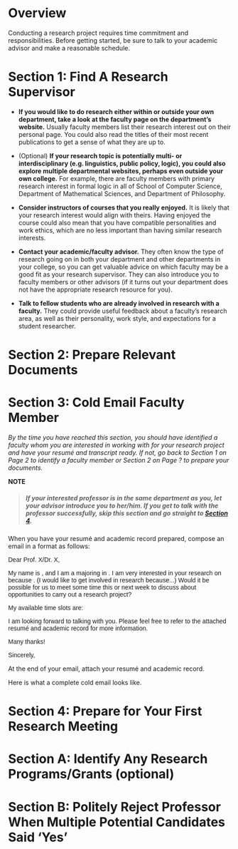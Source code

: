 # <a id="overview"></a> Overview

Conducting a research project requires time commitment and responsibilities. Before getting started, be sure to talk to your academic advisor and make a reasonable schedule. 

# <a id="section1"></a> Section 1: Find A Research Supervisor

* **If you would like to do research either within or outside your own department, take a look at the faculty page on the department’s website.** Usually faculty members list their research interest out on their personal page. You could also read the titles of their most recent publications to get a sense of what they are up to.

* (Optional) **If your research topic is potentially multi- or interdisciplinary (e.g. linguistics, public policy, logic), you could also explore multiple departmental websites, perhaps even outside your own college.** For example, there are faculty members with primary research interest in formal logic in all of School of Computer Science, Department of Mathematical Sciences, and Department of Philosophy.

* **Consider instructors of courses that you really enjoyed.** It is likely that your research interest would align with theirs. Having enjoyed the course could also mean that you have compatible personalities and work ethics, which are no less important than having similar research interests.

* **Contact your academic/faculty advisor.** They often know the type of research going on in both your department and other departments in your college, so you can get valuable advice on which faculty may be a good fit as your research supervisor. They can also introduce you to faculty members or other advisors (if it turns out your department does not have the appropriate research resource for you).

* **Talk to fellow students who are already involved in research with a faculty.** They could provide useful feedback about a faculty’s research area, as well as their personality, work style, and expectations for a student researcher.


# <a id="section2"></a> Section 2: Prepare Relevant Documents

# <a id="section3"></a> Section 3: Cold Email Faculty Member

_By the time you have reached this section, you should have identified a faculty whom you are interested in working with for your research project and have your resumé and transcript ready. If not, go back to Section 1 on Page 2 to identify a faculty member or Section 2 on Page ? to prepare your documents._


**NOTE**


>##### If your interested professor is in the same department as you, let your advisor introduce you to her/him. If you get to talk with the professor successfully, skip this section and go straight to [Section 4](#section4).



When you have your resumé and academic record prepared, compose an email in a format as follows:

<a style="font-family:sans-serif">
Dear Prof. X/Dr. X,
        
My name is <Your Name>, and I am a <Your Year> majoring in <Your Major>. I am very interested in your research on <Research Area> because <Your reason>. (I would like to get involved in research because...) Would it be possible for us to meet some time this or next week to discuss about opportunities to carry out a research project? 

My available time slots are:

<Your Schedule>

I am looking forward to talking with you. Please feel free to refer to the attached resumé and academic record for more information.

Many thanks!

Sincerely,
<Your Name>
<Your Contact>
</a>

At the end of your email, attach your resumé and academic record.

Here is what a complete cold email looks like.





# <a id="section4"></a> Section 4: Prepare for Your First Research Meeting

# <a id="sectionA"></a> Section A: Identify Any Research Programs/Grants (optional)

# <a id="sectionB"></a> Section B: Politely Reject Professor When Multiple Potential Candidates Said ‘Yes’

